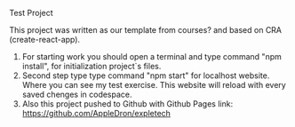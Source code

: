 Test Project

This project was written as our template from courses? and based on CRA (create-react-app). 

1. For starting work you should open a terminal and type command "npm install", for initialization project`s files.
2. Second step type type command "npm start" for localhost website. Where you can see my test exercise. This website will reload with every saved chenges in codespace.
3. Also this project pushed to Github with Github Pages link: https://github.com/AppleDron/expletech
